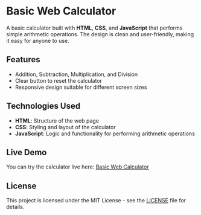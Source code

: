 # Basic Web Calculator

A basic calculator built with **HTML**, **CSS**, and **JavaScript** that performs simple arithmetic operations. The design is clean and user-friendly, making it easy for anyone to use.

## Features

- Addition, Subtraction, Multiplication, and Division
- Clear button to reset the calculator
- Responsive design suitable for different screen sizes

## Technologies Used

- **HTML**: Structure of the web page
- **CSS**: Styling and layout of the calculator
- **JavaScript**: Logic and functionality for performing arithmetic operations

## Live Demo

You can try the calculator live here: [Basic Web Calculator](https://codewiththelma.github.io/Simple-calculator/)

## License

This project is licensed under the MIT License - see the [LICENSE](LICENSE) file for details.
